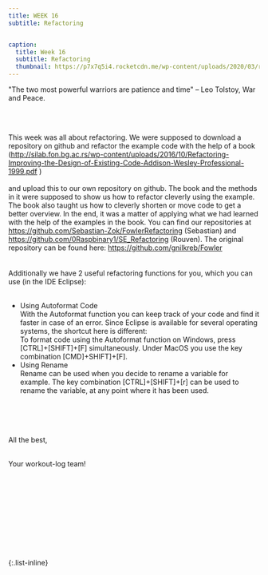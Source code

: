 ```yaml
---
title: WEEK 16
subtitle: Refactoring


caption:
  title: Week 16
  subtitle: Refactoring
  thumbnail: https://p7x7q5i4.rocketcdn.me/wp-content/uploads/2020/03/refactoring-wissen-kompakt.jpg
---
```


<div align="left">
  "The two most powerful warriors are patience and time" – Leo Tolstoy, War and Peace.
  
  <br><br>
  
  This week was all about refactoring. We were supposed to download a repository on github and refactor the example code with the help of a book   
  (http://silab.fon.bg.ac.rs/wp-content/uploads/2016/10/Refactoring-Improving-the-Design-of-Existing-Code-Addison-Wesley-Professional-1999.pdf ) 
  <br><br>
  and upload this to our own repository on github. The book and the methods in it were supposed to show us how to refactor cleverly using the example. 
  The book also taught us how to cleverly shorten or move code to get a better overview. In the end, it was a matter of applying what we had learned 
  with the help of the examples in the book.
  You can find our repositories at https://github.com/Sebastian-Zok/FowlerRefactoring (Sebastian) and https://github.com/0Raspbinary1/SE_Refactoring (Rouven). 
  The original repository can be found here: https://github.com/gnilkreb/Fowler
  <br><br><br>
  Additionally we have 2 useful refactoring functions for you, which you can use (in the IDE Eclipse): <br><br>
  
  <ul>
  <li>Using Autoformat Code <br> 
  With the Autoformat function you can keep track of your code and find it faster in case of an error. Since Eclipse is available for several 
  operating systems, the shortcut here is different:<br>
  To format code using the Autoformat function on Windows, press [CTRL]+[SHIFT]+[F] simultaneously. Under MacOS you use the key combination [CMD]+SHIFT]+[F].</li>
  
  <li>Using Rename<br>
  Rename can be used when you decide to rename a variable for example. The key combination [CTRL]+[SHIFT]+[r] can be used to rename the variable, 
    at any point where it has been used.</li>
  </ul>

  
  

  
  
  <br><br>
  <br><br>
  All the best,<br><br>

  Your workout-log team!<br><br><br><br><br>

</div>

 <script src="https://utteranc.es/client.js"
          repo="DHBW-TrainingApp/Blog"
          issue-term="pathname"
          label="Blog Comment"
          theme="github-light"
          crossorigin="anonymous"
          async>
  </script>
  
  <br>  <br>  <br>  <br>  <br>
  

{:.list-inline}
